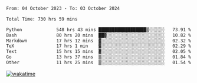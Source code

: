 <!--START_SECTION:waka-->

```txt
From: 04 October 2023 - To: 03 October 2024

Total Time: 730 hrs 59 mins

Python             548 hrs 43 mins ██████████████████▒░░░░░░   73.91 %
Bash               80 hrs 20 mins  ██▓░░░░░░░░░░░░░░░░░░░░░░   10.82 %
Markdown           17 hrs 12 mins  ▓░░░░░░░░░░░░░░░░░░░░░░░░   02.32 %
TeX                17 hrs 1 min    ▓░░░░░░░░░░░░░░░░░░░░░░░░   02.29 %
Text               15 hrs 15 mins  ▓░░░░░░░░░░░░░░░░░░░░░░░░   02.05 %
Go                 13 hrs 37 mins  ▒░░░░░░░░░░░░░░░░░░░░░░░░   01.84 %
Other              11 hrs 25 mins  ▒░░░░░░░░░░░░░░░░░░░░░░░░   01.54 %
```

<!--END_SECTION:waka-->
[![wakatime](https://wakatime.com/badge/user/5f89a63a-5294-4958-ad30-2b3455e63f2a.svg)](https://wakatime.com/@5f89a63a-5294-4958-ad30-2b3455e63f2a)
